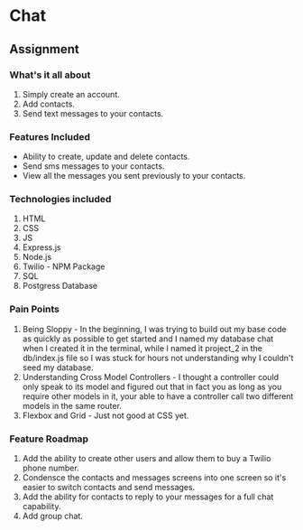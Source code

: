 # Chat

## Assignment

### What's it all about

1. Simply create an account.
2. Add contacts.
3. Send text messages to your contacts.

### Features Included

* Ability to create, update and delete contacts.
* Send sms messages to your contacts.
* View all the messages you sent previously to your contacts.

### Technologies included

1. HTML
2. CSS
3. JS
4. Express.js
5. Node.js
6. Twilio - NPM Package
7. SQL 
8. Postgress Database 

### Pain Points

1. Being Sloppy - In the beginning, I was trying to build out my base code as quickly as possible to get started and I named my database chat when I created it in the terminal, while I named it project_2 in the db/index.js file so I was stuck for hours not understanding why I couldn't seed my database. 
2. Understanding Cross Model Controllers - I thought a controller could only speak to its model and figured out that in fact you as long as you require other models in it, your able to have a controller call two different models in the same router. 
3. Flexbox and Grid - Just not good at CSS yet.

### Feature Roadmap

1. Add the ability to create other users and allow them to buy a Twilio phone number.
2. Condensce the contacts and messages screens into one screen so it's easier to switch contacts and send messages.
3. Add the ability for contacts to reply to your messages for a full chat capability.
4. Add group chat.

